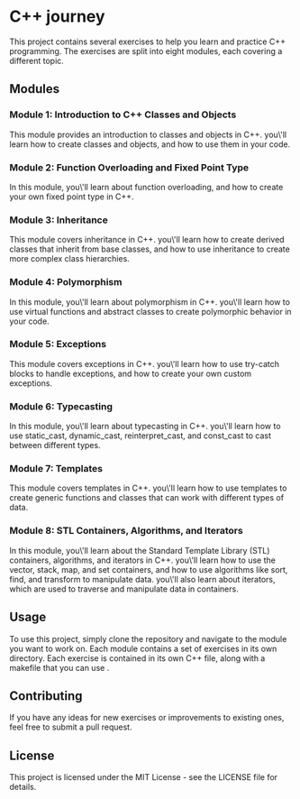 # C++ journey
<p>This project contains several exercises to help you learn and practice C++ programming. The exercises are split into eight modules, each covering a different topic.</p>
<h2>Modules</h2>

<h3>Module 1: Introduction to C++ Classes and Objects</h3>
<p>This module provides an introduction to classes and objects in C++.  you\'ll learn how to create classes and objects, and how to use them in your code.</p>

<h3>Module 2: Function Overloading and Fixed Point Type</h3>
<p>In this module, you\'ll learn about function overloading, and how to create your own fixed point type in C++.</p>

<h3>Module 3: Inheritance</h3>
<p>This module covers inheritance in C++.  you\'ll learn how to create derived classes that inherit from base classes, and how to use inheritance to create more complex class hierarchies.</p>

<h3>Module 4: Polymorphism</h3>
<p>In this module,  you\'ll learn about polymorphism in C++.  you\'ll learn how to use virtual functions and abstract classes to create polymorphic behavior in your code.</p>

<h3>Module 5: Exceptions</h3>
<p>This module covers exceptions in C++. you\'ll learn how to use try-catch blocks to handle exceptions, and how to create your own custom exceptions.</p>

<h3>Module 6: Typecasting</h3>
<p>In this module,  you\'ll learn about typecasting in C++.  you\'ll learn how to use static_cast, dynamic_cast, reinterpret_cast, and const_cast to cast between different types.</p>

<h3>Module 7: Templates</h3>
<p>This module covers templates in C++.  you\'ll learn how to use templates to create generic functions and classes that can work with different types of data.</p>

<h3>Module 8: STL Containers, Algorithms, and Iterators</h3>
<p>In this module,  you\'ll learn about the Standard Template Library (STL) containers, algorithms, and iterators in C++.  you\'ll learn how to use the vector, stack, map, and set containers, and how to use algorithms like sort, find, and transform to manipulate data. you\'ll also learn about iterators, which are used to traverse and manipulate data in containers.</p>

<h2>Usage</h2>

<p>To use this project, simply clone the repository and navigate to the module you want to work on. Each module contains a set of exercises in its own directory. Each exercise is contained in its own C++ file, along with a makefile that you can use .</p>

<h2>Contributing</h2>

<p>If you have any ideas for new exercises or improvements to existing ones, feel free to submit a pull request.</p>

<h2>License</h2>

<p>This project is licensed under the MIT License - see the LICENSE file for details.</p>
